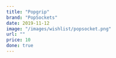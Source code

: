 ```yaml
---
title: "Popgrip"
brand: "PopSockets"
date: 2019-11-12
image: "/images/wishlist/popsocket.png"
url: ""
price: 10
done: true
---
```

